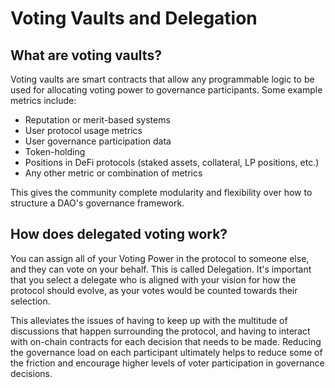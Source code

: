 # Voting Vaults and Delegation

## What are voting vaults?

Voting vaults are smart contracts that allow any programmable logic to be used for allocating voting power to governance participants. Some example metrics include:
* Reputation or merit-based systems
* User protocol usage metrics
* User governance participation data
* Token-holding
* Positions in DeFi protocols (staked assets, collateral, LP positions, etc.)
* Any other metric or combination of metrics

This gives the community complete modularity and flexibility over how to structure a DAO's governance framework.

## How does delegated voting work?

You can assign all of your Voting Power in the protocol to someone else, and they can vote on your behalf. This is called Delegation. It's important that you select a delegate who is aligned with your vision for how the protocol should evolve, as your votes would be counted towards their selection.

This alleviates the issues of having to keep up with the multitude of discussions that happen surrounding the protocol, and having to interact with on-chain contracts for each decision that needs to be made. Reducing the governance load on each participant ultimately helps to reduce some of the friction and encourage higher levels of voter participation in governance decisions.
